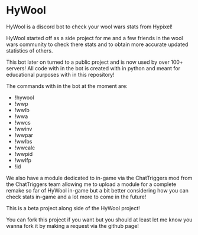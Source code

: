 # HyWool
HyWool is a discord bot to check your wool wars stats from Hypixel!

HyWool started off as a side project for me and a few friends in the wool wars community to check there stats and to obtain more accurate updated statistics of others. 

This bot later on turned to a public project and is now used by over 100+ servers! All code with in the bot is created with in python and meant for educational purposes with in this repository! 

The commands with in the bot at the moment are:

- !hywool 
- !wwp <player> 
- !wwlb <player>
- !wwa <player>
- !wwcs <player> 
- !wwinv 
- !wwpar 
- !wwlbs 
- !wwcalc <int>
- !wwpid <uuid of player> 
- !wwlfp <party size>
- !id <player>
  
We also have a module dedicated to in-game via the ChatTriggers mod from the ChatTriggers team allowing me to upload a module for a complete remake so far of HyWool in-game but a bit better considering how you can check stats in-game and a lot more to come in the future! 

This is a beta project along side of the HyWool project!

You can fork this project if you want but you should at least let me know you wanna fork it by making a request via the github page! 
